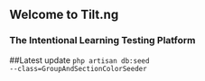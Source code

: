 
## Welcome to Tilt.ng
### The Intentional Learning Testing Platform

##Latest update
<code>php artisan db:seed --class=GroupAndSectionColorSeeder</code>

